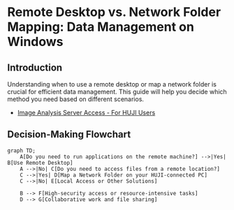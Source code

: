 # Remote Desktop vs. Network Folder Mapping: Data Management on Windows

## Introduction
Understanding when to use a remote desktop or map a network folder is crucial for efficient data management. This guide will help you decide which method you need based on different scenarios.
- [Image Analysis Server Access - For HUJI Users](https://drive.google.com/file/d/118CQXZPBCW-mHCuB_DfPmw-stnbfy4up/view?usp=sharing)

## Decision-Making Flowchart

```mermaid
graph TD;
    A[Do you need to run applications on the remote machine?] -->|Yes| B[Use Remote Desktop]
    A -->|No| C[Do you need to access files from a remote location?]
    C -->|Yes| D[Map a Network Folder on your HUJI-connected PC]
    C -->|No| E[Local Access or Other Solutions]

    B --> F[High-security access or resource-intensive tasks]
    D --> G[Collaborative work and file sharing]
